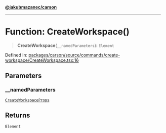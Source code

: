 [**@jakubmazanec/carson**](../README.md)

---

# Function: CreateWorkspace()

> **CreateWorkspace**(`__namedParameters`): `Element`

Defined in:
[packages/carson/source/commands/create-workspace/CreateWorkspace.tsx:16](https://github.com/jakubmazanec/tools/blob/b189bd808f93a39eacbf7e401a82a754c5ce3b63/packages/carson/source/commands/create-workspace/CreateWorkspace.tsx#L16)

## Parameters

### \_\_namedParameters

[`CreateWorkspaceProps`](../type-aliases/CreateWorkspaceProps.md)

## Returns

`Element`

